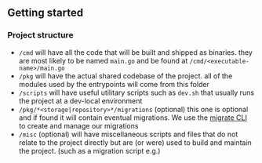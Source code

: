 ## Getting started
### Project structure
- `/cmd` will have all the code that will be built and shipped as binaries. they are most likely to be named `main.go` and be found at `/cmd/<executable-name>/main.go`
- `/pkg` will have the actual shared codebase of the project. all of the modules used by the entrypoints will come from this folder
- `/scripts` will have useful utilitary scripts such as `dev.sh` that usually runs the project at a dev-local environment
- `/pkg/*<storage|repository>*/migrations` (optional) this one is optional and if found it will contain eventual migrations. We use the [migrate CLI](https://github.com/golang-migrate/migrate) to create and manage our migrations
- `/misc` (optional) will have miscellaneous scripts and files that do not relate to the project directly but are (or were) used to build and maintain the project. (such as a migration script e.g.)

